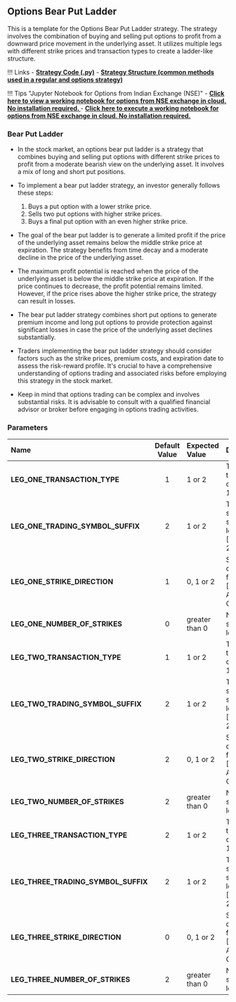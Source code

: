 ## Options Bear Put Ladder 

This is a template for the Options Bear Put Ladder strategy. The strategy involves the combination of buying and selling put options to profit from a downward price movement in the underlying asset. It utilizes multiple legs with different strike prices and transaction types to create a ladder-like structure.

!!! Links
    - **[Strategy Code (.py)](https://github.com/algobulls/pyalgostrategypool/blob/master/pyalgostrategypool/options_bear_put_ladder/_strategy.py)**
    - **[Strategy Structure (common methods used in a regular and options strategy)](strategy_guides/common_strategy_guide.md)**


!!! Tips "Jupyter Notebook for Options from Indian Exchange (NSE)"
    - **[Click here to view a working notebook for options from NSE exchange in cloud. No installation required. ](https://nbviewer.org/github/algobulls/pyalgotrading/blob/d77ba21f66764971362b51c1a39367a1f78c308d/jupyter/nse_options_jupyter_notebooks/options_bear_put_ladder.ipynb)**
    - **[Click here to execute a working notebook for options from NSE exchange in cloud. No installation required. ](https://mybinder.org/v2/gh/algobulls/pyalgotrading/52ec68cf886a116d72356da261d01537021d7710?urlpath=lab%2Ftree%2Fjupyter%2Fnse_options%2Foptions_bear_put_ladder.ipynb)**


### Bear Put Ladder
- In the stock market, an options bear put ladder is a strategy that combines buying and selling put options with different strike prices to profit from a moderate bearish view on the underlying asset. It involves a mix of long and short put positions.

- To implement a bear put ladder strategy, an investor generally follows these steps:
    1. Buys a put option with a lower strike price.
    2. Sells two put options with higher strike prices.
    3. Buys a final put option with an even higher strike price.

- The goal of the bear put ladder is to generate a limited profit if the price of the underlying asset remains below the middle strike price at expiration. The strategy benefits from time decay and a moderate decline in the price of the underlying asset.

- The maximum profit potential is reached when the price of the underlying asset is below the middle strike price at expiration. If the price continues to decrease, the profit potential remains limited. However, if the price rises above the higher strike price, the strategy can result in losses.

- The bear put ladder strategy combines short put options to generate premium income and long put options to provide protection against significant losses in case the price of the underlying asset declines substantially.

- Traders implementing the bear put ladder strategy should consider factors such as the strike prices, premium costs, and expiration date to assess the risk-reward profile. It's crucial to have a comprehensive understanding of options trading and associated risks before employing this strategy in the stock market.

- Keep in mind that options trading can be complex and involves substantial risks. It is advisable to consult with a qualified financial advisor or broker before engaging in options trading activities.

### Parameters


| Name                                | Default Value | Expected Value     | Description                                                        |
|:------------------------------------|:-------------:|:-------------------|:-------------------------------------------------------------------|
| **LEG_ONE_TRANSACTION_TYPE**        |       1       | 1 or 2             | Transaction type for leg one. [BUY: 1, SELL: 2]                    |
| **LEG_ONE_TRADING_SYMBOL_SUFFIX**   |       2       | 1 or 2             | Trading symbol suffix for leg one. [CE: 1,  PE: 2]                 |
| **LEG_ONE_STRIKE_DIRECTION**        |       1       | 0, 1 or 2          | Strike direction for leg one. [ITM: 0, ATM: 1,  OTM: 2]            |
| **LEG_ONE_NUMBER_OF_STRIKES**       |       0       | greater than 0     | Number of strikes for leg one.                                     |
| **LEG_TWO_TRANSACTION_TYPE**        |       1       | 1 or 2             | Transaction type for leg one. [BUY: 1, SELL: 2]                    |
| **LEG_TWO_TRADING_SYMBOL_SUFFIX**   |       2       | 1 or 2             | Trading symbol suffix for leg one. [CE: 1,  PE: 2]                 |
| **LEG_TWO_STRIKE_DIRECTION**        |       2       | 0, 1 or 2          | Strike direction for leg one. [ITM: 0, ATM: 1,  OTM: 2]            |
| **LEG_TWO_NUMBER_OF_STRIKES**       |       2       | greater than 0     | Number of strikes for leg one.                                     |
| **LEG_THREE_TRANSACTION_TYPE**      |       2       | 1 or 2             | Transaction type for leg one. [BUY: 1, SELL: 2]                    |
| **LEG_THREE_TRADING_SYMBOL_SUFFIX** |       2       | 1 or 2             | Trading symbol suffix for leg one. [CE: 1,  PE: 2]                 |
| **LEG_THREE_STRIKE_DIRECTION**      |       0       | 0, 1 or 2          | Strike direction for leg one. [ITM: 0, ATM: 1,  OTM: 2]            |
| **LEG_THREE_NUMBER_OF_STRIKES**     |       2       | greater than 0     | Number of strikes for leg one.                                     |

